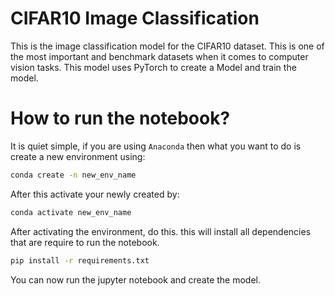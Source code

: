 # CIFAR10 Image Classification

This is the image classification model for the CIFAR10 dataset. This is one of the most important and benchmark datasets when it comes to computer vision tasks. This model uses PyTorch to create a Model and train the model. 

# How to run the notebook?

It is quiet simple, if you are using `Anaconda` then what you want to do is create a new environment using:

```Bash
conda create -n new_env_name
```

After this activate your newly created by:

```Bash
conda activate new_env_name
```

After activating the environment, do this. this will install all dependencies that are require to run the notebook.

```Bash
pip install -r requirements.txt
```

You can now run the jupyter notebook and create the model. 